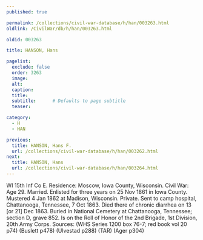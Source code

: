 ```yaml
---
published: true

permalink: /collections/civil-war-database/h/han/003263.html
oldlink: /CivilWar/db/h/han/003263.html

oldid: 003263

title: HANSON, Hans

pagelist:
  exclude: false
  order: 3263
  image: 
  alt:
  caption:
  title:
  subtitle:      # Defaults to page subtitle
  teaser:

category: 
  - H 
  - HAN

previous:
  title: HANSON, Hans F.
  url: /collections/civil-war-database/h/han/003262.html  
next:
  title: HANSON, Hans
  url: /collections/civil-war-database/h/han/003264.html   
---
```

WI 15th Inf Co E. Residence: Moscow, Iowa County, Wisconsin. Civil War: Age 29. Married. Enlisted for three years on 25 Nov 1861 in Iowa County. Mustered 4 Jan 1862 at Madison, Wisconsin. Private. Sent to camp hospital, Chattanooga, Tennessee, 7 Oct 1863. Died there of chronic diarrhea on 13 [or 21] Dec 1863. Buried in National Cemetery at Chattanooga, Tennessee; section D, grave 852. Is on the Roll of Honor of the 2nd Brigade, 1st Division, 20th Army Corps. Sources: (WHS Series 1200 box 76-7; red book vol 20 p74) (Buslett p478) (Ulvestad p288) (TAR) (Ager p304)